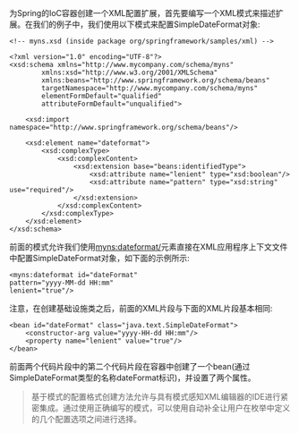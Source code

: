 为Spring的IoC容器创建一个XML配置扩展，首先要编写一个XML模式来描述扩展。在我们的例子中，我们使用以下模式来配置SimpleDateFormat对象:

	<!-- myns.xsd (inside package org/springframework/samples/xml) -->
	
	<?xml version="1.0" encoding="UTF-8"?>
	<xsd:schema xmlns="http://www.mycompany.com/schema/myns"
	        xmlns:xsd="http://www.w3.org/2001/XMLSchema"
	        xmlns:beans="http://www.springframework.org/schema/beans"
	        targetNamespace="http://www.mycompany.com/schema/myns"
	        elementFormDefault="qualified"
	        attributeFormDefault="unqualified">
	
	    <xsd:import namespace="http://www.springframework.org/schema/beans"/>
	
	    <xsd:element name="dateformat">
	        <xsd:complexType>
	            <xsd:complexContent>
	                <xsd:extension base="beans:identifiedType"> 
	                    <xsd:attribute name="lenient" type="xsd:boolean"/>
	                    <xsd:attribute name="pattern" type="xsd:string" use="required"/>
	                </xsd:extension>
	            </xsd:complexContent>
	        </xsd:complexType>
	    </xsd:element>
	</xsd:schema>

前面的模式允许我们使用<myns:dateformat/>元素直接在XML应用程序上下文文件中配置SimpleDateFormat对象，如下面的示例所示:

	<myns:dateformat id="dateFormat"
    pattern="yyyy-MM-dd HH:mm"
    lenient="true"/>

注意，在创建基础设施类之后，前面的XML片段与下面的XML片段基本相同:

	<bean id="dateFormat" class="java.text.SimpleDateFormat">
	    <constructor-arg value="yyyy-HH-dd HH:mm"/>
	    <property name="lenient" value="true"/>
	</bean>

前面两个代码片段中的第二个代码片段在容器中创建了一个bean(通过SimpleDateFormat类型的名称dateFormat标识)，并设置了两个属性。

> 基于模式的配置格式创建方法允许与具有模式感知XML编辑器的IDE进行紧密集成。通过使用正确编写的模式，可以使用自动补全让用户在枚举中定义的几个配置选项之间进行选择。